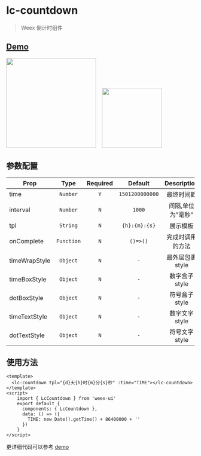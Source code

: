 # lc-countdown

> Weex 倒计时组件

## [Demo](https://h5.m.taobao.com/trip/lc-countdown/index.html?_wx_tpl=https%3A%2F%2Fh5.m.taobao.com%2Ftrip%2Flc-countdown%2Fdemo%2Findex.native-min.js)
<img src="https://gw.alipayobjects.com/zos/rmsportal/vKCrGoTgfBlPsFKtJNhk.gif" width="240"/>&nbsp;&nbsp;&nbsp;&nbsp;<img src="https://img.alicdn.com/tfs/TB1Kj1MSFXXXXbMXpXXXXXXXXXX-200-200.png" width="160"/>

## 参数配置

| Prop | Type | Required | Default | Description |
| ---- |:----:|:---:|:-------:| :----------:|
| time | `Number` | `Y` | `1501200000000` | 最终时间戳 |
| interval | `Number` | `N` | `1000` | 间隔,单位为"毫秒" |
| tpl | `String` | `N` | `{h}:{m}:{s}` | 展示模板 |
| onComplete | `Function` | `N` | `()=>()` | 完成时调用的方法 |
| timeWrapStyle | `Object` | `N` | `-` | 最外层包裹 style |
| timeBoxStyle | `Object` | `N` | `-` | 数字盒子 style |
| dotBoxStyle | `Object` | `N` | `-` |  符号盒子 style |
| timeTextStyle | `Object` | `N` | `-` | 数字文字 style |
| dotTextStyle | `Object` | `N` | `-` |  符号文字 style |


## 使用方法

```vue
<template>
  <lc-countdown tpl="{d}天{h}时{m}分{s}秒" :time="TIME"></lc-countdown>
</template>
<script>
    import { LcCountdown } from 'weex-ui'
    export default {
      components: { LcCountdown },
      data: () => ({
        TIME: new Date().getTime() + 86400000 + ''
      })
    }
</script>
```

更详细代码可以参考 [demo](https://github.com/alibaba/weex-ui/blob/master/example/countdown/index.vue)
